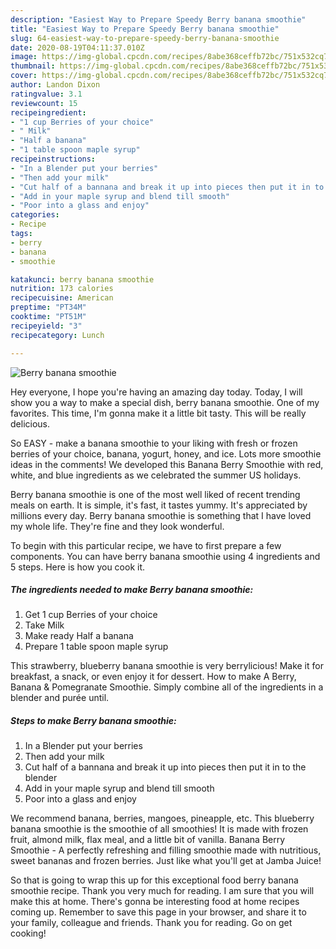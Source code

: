 ```yaml
---
description: "Easiest Way to Prepare Speedy Berry banana smoothie"
title: "Easiest Way to Prepare Speedy Berry banana smoothie"
slug: 64-easiest-way-to-prepare-speedy-berry-banana-smoothie
date: 2020-08-19T04:11:37.010Z
image: https://img-global.cpcdn.com/recipes/8abe368ceffb72bc/751x532cq70/berry-banana-smoothie-recipe-main-photo.jpg
thumbnail: https://img-global.cpcdn.com/recipes/8abe368ceffb72bc/751x532cq70/berry-banana-smoothie-recipe-main-photo.jpg
cover: https://img-global.cpcdn.com/recipes/8abe368ceffb72bc/751x532cq70/berry-banana-smoothie-recipe-main-photo.jpg
author: Landon Dixon
ratingvalue: 3.1
reviewcount: 15
recipeingredient:
- "1 cup Berries of your choice"
- " Milk"
- "Half a banana"
- "1 table spoon maple syrup"
recipeinstructions:
- "In a Blender put your berries"
- "Then add your milk"
- "Cut half of a bannana and break it up into pieces then put it in to the blender"
- "Add in your maple syrup and blend till smooth"
- "Poor into a glass and enjoy"
categories:
- Recipe
tags:
- berry
- banana
- smoothie

katakunci: berry banana smoothie 
nutrition: 173 calories
recipecuisine: American
preptime: "PT34M"
cooktime: "PT51M"
recipeyield: "3"
recipecategory: Lunch

---
```



![Berry banana smoothie](https://img-global.cpcdn.com/recipes/8abe368ceffb72bc/751x532cq70/berry-banana-smoothie-recipe-main-photo.jpg)

Hey everyone, I hope you're having an amazing day today. Today, I will show you a way to make a special dish, berry banana smoothie. One of my favorites. This time, I'm gonna make it a little bit tasty. This will be really delicious.

So EASY - make a banana smoothie to your liking with fresh or frozen berries of your choice, banana, yogurt, honey, and ice. Lots more smoothie ideas in the comments! We developed this Banana Berry Smoothie with red, white, and blue ingredients as we celebrated the summer US holidays.

Berry banana smoothie is one of the most well liked of recent trending meals on earth. It is simple, it's fast, it tastes yummy. It's appreciated by millions every day. Berry banana smoothie is something that I have loved my whole life. They're fine and they look wonderful.


To begin with this particular recipe, we have to first prepare a few components. You can have berry banana smoothie using 4 ingredients and 5 steps. Here is how you cook it.

##### The ingredients needed to make Berry banana smoothie:

1. Get 1 cup Berries of your choice
1. Take  Milk
1. Make ready Half a banana
1. Prepare 1 table spoon maple syrup


This strawberry, blueberry banana smoothie is very berrylicious! Make it for breakfast, a snack, or even enjoy it for dessert. How to make A Berry, Banana &amp; Pomegranate Smoothie. Simply combine all of the ingredients in a blender and purée until. 

##### Steps to make Berry banana smoothie:

1. In a Blender put your berries
1. Then add your milk
1. Cut half of a bannana and break it up into pieces then put it in to the blender
1. Add in your maple syrup and blend till smooth
1. Poor into a glass and enjoy


We recommend banana, berries, mangoes, pineapple, etc. This blueberry banana smoothie is the smoothie of all smoothies! It is made with frozen fruit, almond milk, flax meal, and a little bit of vanilla. Banana Berry Smoothie - A perfectly refreshing and filling smoothie made with nutritious, sweet bananas and frozen berries. Just like what you&#39;ll get at Jamba Juice! 

So that is going to wrap this up for this exceptional food berry banana smoothie recipe. Thank you very much for reading. I am sure that you will make this at home. There's gonna be interesting food at home recipes coming up. Remember to save this page in your browser, and share it to your family, colleague and friends. Thank you for reading. Go on get cooking!
